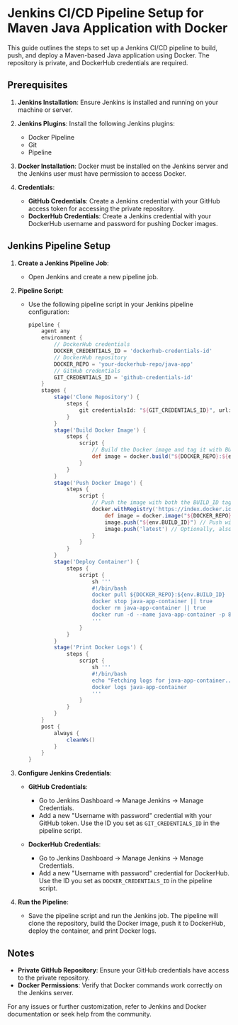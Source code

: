 # Jenkins CI/CD Pipeline Setup for Maven Java Application with Docker

This guide outlines the steps to set up a Jenkins CI/CD pipeline to build, push, and deploy a Maven-based Java application using Docker. The repository is private, and DockerHub credentials are required.

## Prerequisites

1. **Jenkins Installation**: Ensure Jenkins is installed and running on your machine or server.
2. **Jenkins Plugins**: Install the following Jenkins plugins:
   - Docker Pipeline
   - Git
   - Pipeline

3. **Docker Installation**: Docker must be installed on the Jenkins server and the Jenkins user must have permission to access Docker.

4. **Credentials**:
   - **GitHub Credentials**: Create a Jenkins credential with your GitHub access token for accessing the private repository.
   - **DockerHub Credentials**: Create a Jenkins credential with your DockerHub username and password for pushing Docker images.

## Jenkins Pipeline Setup

1. **Create a Jenkins Pipeline Job**:
   - Open Jenkins and create a new pipeline job.

2. **Pipeline Script**:
   - Use the following pipeline script in your Jenkins pipeline configuration:

     ```groovy
     pipeline {
         agent any
         environment {
             // DockerHub credentials
             DOCKER_CREDENTIALS_ID = 'dockerhub-credentials-id'
             // DockerHub repository
             DOCKER_REPO = 'your-dockerhub-repo/java-app'
             // GitHub credentials
             GIT_CREDENTIALS_ID = 'github-credentials-id'
         }
         stages {
             stage('Clone Repository') {
                 steps {
                     git credentialsId: "${GIT_CREDENTIALS_ID}", url: 'https://github.com/your-username/your-repo.git', branch: 'main'
                 }
             }
             stage('Build Docker Image') {
                 steps {
                     script {
                         // Build the Docker image and tag it with BUILD_ID
                         def image = docker.build("${DOCKER_REPO}:${env.BUILD_ID}")
                     }
                 }
             }
             stage('Push Docker Image') {
                 steps {
                     script {
                         // Push the image with both the BUILD_ID tag and the 'latest' tag
                         docker.withRegistry('https://index.docker.io/v1/', "${DOCKER_CREDENTIALS_ID}") {
                             def image = docker.image("${DOCKER_REPO}:${env.BUILD_ID}")
                             image.push("${env.BUILD_ID}") // Push with BUILD_ID tag
                             image.push('latest') // Optionally, also push with 'latest' tag
                         }
                     }
                 }
             }
             stage('Deploy Container') {
                 steps {
                     script {
                         sh '''
                         #!/bin/bash
                         docker pull ${DOCKER_REPO}:${env.BUILD_ID}
                         docker stop java-app-container || true
                         docker rm java-app-container || true
                         docker run -d --name java-app-container -p 8081:8081 ${DOCKER_REPO}:${env.BUILD_ID}
                         '''
                     }
                 }
             }
             stage('Print Docker Logs') {
                 steps {
                     script {
                         sh '''
                         #!/bin/bash
                         echo "Fetching logs for java-app-container..."
                         docker logs java-app-container
                         '''
                     }
                 }
             }
         }
         post {
             always {
                 cleanWs()
             }
         }
     }
     ```

3. **Configure Jenkins Credentials**:
   - **GitHub Credentials**:
     - Go to Jenkins Dashboard → Manage Jenkins → Manage Credentials.
     - Add a new "Username with password" credential with your GitHub token. Use the ID you set as `GIT_CREDENTIALS_ID` in the pipeline script.

   - **DockerHub Credentials**:
     - Go to Jenkins Dashboard → Manage Jenkins → Manage Credentials.
     - Add a new "Username with password" credential for DockerHub. Use the ID you set as `DOCKER_CREDENTIALS_ID` in the pipeline script.

4. **Run the Pipeline**:
   - Save the pipeline script and run the Jenkins job. The pipeline will clone the repository, build the Docker image, push it to DockerHub, deploy the container, and print Docker logs.

## Notes

- **Private GitHub Repository**: Ensure your GitHub credentials have access to the private repository.
- **Docker Permissions**: Verify that Docker commands work correctly on the Jenkins server.

For any issues or further customization, refer to Jenkins and Docker documentation or seek help from the community.
